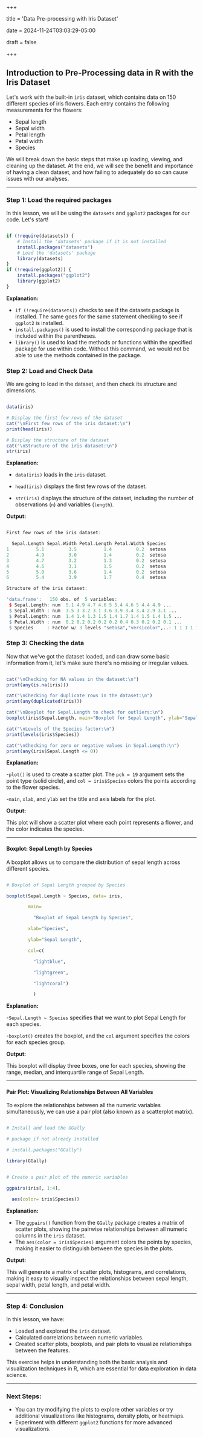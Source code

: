 
+++

title = 'Data Pre-processing with Iris Dataset'

date = 2024-11-24T03:03:29-05:00

draft = false

+++

## Introduction to Pre-Processing data in R with the Iris Dataset

Let's work with the built-in `iris` dataset, which contains data on 150 different species of iris flowers. Each entry contains the following measurements for the flowers:

- Sepal length
- Sepal width
- Petal length
- Petal width
- Species

We will break down the basic steps that make up loading, viewing, and cleaning up the dataset. At the end, we will see the benefit and importance of having a clean dataset, and how failing to adequately do so can cause issues with our analyses.

---

### Step 1: Load the required packages

In this lesson, we will be using the `datasets` and `ggplot2` packages for our code. Let's start!

```r

if (!require(datasets)) {
    # Install the 'datasets' package if it is not installed
    install.packages("datasets")
    # Load the 'datasets' package
    library(datasets)
}
if (!require(ggplot2)) {
    install.packages("ggplot2")
    library(ggplot2)
}

```

**Explanation:**

- `if (!require(datasets))` checks to see if the datasets package is installed. The same goes for the same statement checking to see if `ggplot2` is installed.
- `install.packages()` is used to install the corresponding package that is included within the parentheses.
- `library()` is used to load the methods or functions within the specified package for use within code. Without this command, we would not be able to use the methods contained in the package.

### Step 2: Load and Check Data

We are going to load in the dataset, and then check its structure and dimensions.

```r

data(iris)

# Display the first few rows of the dataset
cat("\nFirst few rows of the iris dataset:\n")
print(head(iris))

# Display the structure of the dataset
cat("\nStructure of the iris dataset:\n")
str(iris)

```

**Explanation:**

- `data(iris)` loads in the `iris` dataset.
  
- `head(iris)` displays the first few rows of the dataset.
  
- `str(iris)` displays the structure of the dataset, including the number of observations (`n`) and variables (`length`).

**Output:**

```r

First few rows of the iris dataset:

  Sepal.Length Sepal.Width Petal.Length Petal.Width Species
1          5.1         3.5          1.4         0.2  setosa
2          4.9         3.0          1.4         0.2  setosa
3          4.7         3.2          1.3         0.2  setosa
4          4.6         3.1          1.5         0.2  setosa
5          5.0         3.6          1.4         0.2  setosa
6          5.4         3.9          1.7         0.4  setosa

Structure of the iris dataset:

'data.frame':   150 obs. of  5 variables:
 $ Sepal.Length: num  5.1 4.9 4.7 4.6 5 5.4 4.6 5 4.4 4.9 ...
 $ Sepal.Width : num  3.5 3 3.2 3.1 3.6 3.9 3.4 3.4 2.9 3.1 ...
 $ Petal.Length: num  1.4 1.4 1.3 1.5 1.4 1.7 1.4 1.5 1.4 1.5 ...
 $ Petal.Width : num  0.2 0.2 0.2 0.2 0.2 0.4 0.3 0.2 0.2 0.1 ...
 $ Species     : Factor w/ 3 levels "setosa","versicolor",..: 1 1 1 1 1 1 1 1 1 1 ...

```

### Step 3: Checking the data

Now that we've got the dataset loaded, and can draw some basic information from it, let's make sure there's no missing or irregular values.

```r

cat("\nChecking for NA values in the dataset:\n")
print(any(is.na(iris)))

cat("\nChecking for duplicate rows in the dataset:\n")
print(any(duplicated(iris)))

cat("\nBoxplot for Sepal.Length to check for outliers:\n")
boxplot(iris$Sepal.Length, main="Boxplot for Sepal Length", ylab="Sepal Length")

cat("\nLevels of the Species factor:\n")
print(levels(iris$Species))

cat("\nChecking for zero or negative values in Sepal.Length:\n")
print(any(iris$Sepal.Length <= 0))

```

**Explanation:**

-`plot()` is used to create a scatter plot. The `pch = 19` argument sets the point type (solid circle), and `col = iris$Species` colors the points according to the flower species.

-`main`, `xlab`, and `ylab` set the title and axis labels for the plot.

**Output:**

This plot will show a scatter plot where each point represents a flower, and the color indicates the species.

---

#### Boxplot: Sepal Length by Species

A boxplot allows us to compare the distribution of sepal length across different species.

```r

# Boxplot of Sepal Length grouped by Species

boxplot(Sepal.Length ~ Species, data= iris,

        main=

          "Boxplot of Sepal Length by Species",

        xlab="Species",

        ylab="Sepal Length",

        col=c(

          "lightblue", 

          "lightgreen",

          "lightcoral")

          )

```

**Explanation:**

-`Sepal.Length ~ Species` specifies that we want to plot Sepal Length for each species.

-`boxplot()` creates the boxplot, and the `col` argument specifies the colors for each species group.

**Output:**

This boxplot will display three boxes, one for each species, showing the range, median, and interquartile range of Sepal Length.

---

#### Pair Plot: Visualizing Relationships Between All Variables

To explore the relationships between all the numeric variables simultaneously, we can use a pair plot (also known as a scatterplot matrix).

```r

# Install and load the GGally 

# package if not already installed

# install.packages("GGally")

library(GGally)


# Create a pair plot of the numeric variables

ggpairs(iris[, 1:4],

  aes(color= iris$Species))

```

**Explanation:**

- The `ggpairs()` function from the `GGally` package creates a matrix of scatter plots, showing the pairwise relationships between all numeric columns in the `iris` dataset.
- The `aes(color = iris$Species)` argument colors the points by species, making it easier to distinguish between the species in the plots.

**Output:**

This will generate a matrix of scatter plots, histograms, and correlations, making it easy to visually inspect the relationships between sepal length, sepal width, petal length, and petal width.

---

### Step 4: Conclusion

In this lesson, we have:

- Loaded and explored the `iris` dataset.
- Calculated correlations between numeric variables.
- Created scatter plots, boxplots, and pair plots to visualize relationships between the features.

This exercise helps in understanding both the basic analysis and visualization techniques in R, which are essential for data exploration in data science.

---

### Next Steps:

- You can try modifying the plots to explore other variables or try additional visualizations like histograms, density plots, or heatmaps.
- Experiment with different `ggplot2` functions for more advanced visualizations.
